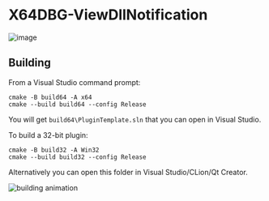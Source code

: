 # X64DBG-ViewDllNotification

![image](https://user-images.githubusercontent.com/13917777/178156916-cde705de-fc79-4101-bf68-a0c936fec4b4.png)

## Building

From a Visual Studio command prompt:

```
cmake -B build64 -A x64
cmake --build build64 --config Release
```

You will get `build64\PluginTemplate.sln` that you can open in Visual Studio.

To build a 32-bit plugin:

```
cmake -B build32 -A Win32
cmake --build build32 --config Release
```

Alternatively you can open this folder in Visual Studio/CLion/Qt Creator.

![building animation](https://github.com/x64dbg/PluginTemplate/blob/3951eb4b320b7a26164616ab5141414e8cd5b0a1/building.gif?raw=true)

